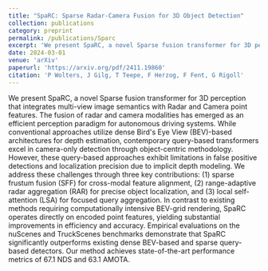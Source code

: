 ```yaml
---
title: "SpaRC: Sparse Radar-Camera Fusion for 3D Object Detection"
collection: publications
category: preprint
permalink: /publications/Sparc
excerpt: 'We present SpaRC, a novel Sparse fusion transformer for 3D perception that integrates multi-view image semantics with Radar and Camera point features.'
date: 2024-03-01
venue: 'arXiv'
paperurl: 'https://arxiv.org/pdf/2411.19860'
citation: 'P Wolters, J Gilg, T Teepe, F Herzog, F Fent, G Rigoll'
---
```


We present SpaRC, a novel Sparse fusion transformer for 3D perception that integrates multi-view image semantics with Radar and Camera point features. The fusion of radar and camera modalities has emerged as an efficient perception paradigm for autonomous driving systems. While conventional approaches utilize dense Bird's Eye View (BEV)-based architectures for depth estimation, contemporary query-based transformers excel in camera-only detection through object-centric methodology. However, these query-based approaches exhibit limitations in false positive detections and localization precision due to implicit depth modeling. We address these challenges through three key contributions: (1) sparse frustum fusion (SFF) for cross-modal feature alignment, (2) range-adaptive radar aggregation (RAR) for precise object localization, and (3) local self-attention (LSA) for focused query aggregation. In contrast to existing methods requiring computationally intensive BEV-grid rendering, SpaRC operates directly on encoded point features, yielding substantial improvements in efficiency and accuracy. Empirical evaluations on the nuScenes and TruckScenes benchmarks demonstrate that SpaRC significantly outperforms existing dense BEV-based and sparse query-based detectors. Our method achieves state-of-the-art performance metrics of 67.1 NDS and 63.1 AMOTA.
